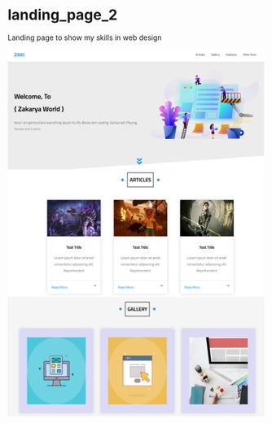 # landing_page_2
Landing page to show my skills in web design

![Alt Text](images/photo1.PNG)
![Alt Text](images/photo2.PNG)
![Alt Text](images/photo3.PNG)
